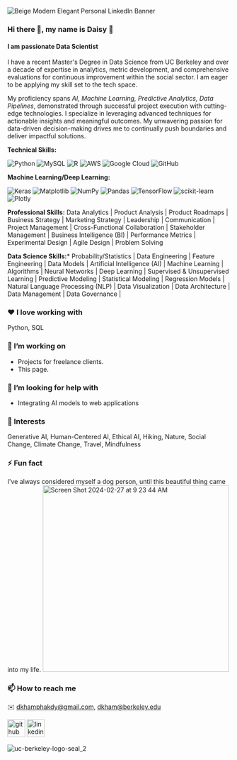 ![Beige Modern Elegant Personal LinkedIn Banner](https://github.com/dkham/dkham/assets/72950291/bf73aa38-8a5f-49a7-b27c-cdcb8bbca997)

### Hi there 👋, my name is Daisy 🌸
#### I am passionate Data Scientist

I have a recent Master's Degree in Data Science from UC Berkeley and over a decade of expertise in analytics, metric development, and comprehensive evaluations for continuous improvement within the social sector. I am eager to be applying my skill set to the tech space. 

My proficiency spans *AI, Machine Learning, Predictive Analytics, Data Pipelines*, demonstrated through successful project execution with cutting-edge technologies. I specialize in leveraging advanced techniques for actionable insights and meaningful outcomes. My unwavering passion for data-driven decision-making drives me to continually push boundaries and deliver impactful solutions.

**Technical Skills:** 

![Python](https://img.shields.io/badge/python-3670A0?style=for-the-badge&logo=python&logoColor=ffdd54)  ![MySQL](https://img.shields.io/badge/mysql-4479A1.svg?style=for-the-badge&logo=mysql&logoColor=white)  ![R](https://img.shields.io/badge/r-%23276DC3.svg?style=for-the-badge&logo=r&logoColor=white)  ![AWS](https://img.shields.io/badge/AWS-%23FF9900.svg?style=for-the-badge&logo=amazon-aws&logoColor=white)  ![Google Cloud](https://img.shields.io/badge/GoogleCloud-%234285F4.svg?style=for-the-badge&logo=google-cloud&logoColor=white)  ![GitHub](https://img.shields.io/badge/github-%23121011.svg?style=for-the-badge&logo=github&logoColor=white)

**Machine Learning/Deep Learning:**  

![Keras](https://img.shields.io/badge/Keras-%23D00000.svg?style=for-the-badge&logo=Keras&logoColor=white)  ![Matplotlib](https://img.shields.io/badge/Matplotlib-%23ffffff.svg?style=for-the-badge&logo=Matplotlib&logoColor=black)  ![NumPy](https://img.shields.io/badge/numpy-%23013243.svg?style=for-the-badge&logo=numpy&logoColor=white)  	![Pandas](https://img.shields.io/badge/pandas-%23150458.svg?style=for-the-badge&logo=pandas&logoColor=white)  ![TensorFlow](https://img.shields.io/badge/TensorFlow-%23FF6F00.svg?style=for-the-badge&logo=TensorFlow&logoColor=white)  	![scikit-learn](https://img.shields.io/badge/scikit--learn-%23F7931E.svg?style=for-the-badge&logo=scikit-learn&logoColor=white)  ![Plotly](https://img.shields.io/badge/Plotly-%233F4F75.svg?style=for-the-badge&logo=plotly&logoColor=white) 

**Professional Skills:**  Data Analytics | Product Analysis | Product Roadmaps | Business Strategy | Marketing Strategy | Leadership | Communication | Project Management | Cross-Functional Collaboration | Stakeholder Management | Business Intelligence (BI) | Performance Metrics | Experimental Design | Agile Design | Problem Solving 


**Data Science Skills:***  Probability/Statistics | Data Engineering | Feature Engineering | Data Models | Artificial Intelligence (AI) | Machine Learning | Algorithms | Neural Networks | Deep Learning | Supervised & Unsupervised Learning | Predictive Modeling | Statistical Modeling | Regression Models | Natural Language Processing (NLP)  | Data Visualization | Data Architecture | Data Management | Data Governance | 



### ❤ I love working with
Python, SQL

### 🔭 I’m working on
- Projects for freelance clients.
- This page.

### 🤔 I’m looking for help with

- Integrating AI models to web applications

### 🌳 Interests

Generative AI, Human-Centered AI, Ethical AI, Hiking, Nature, Social Change, Climate Change, Travel, Mindfulness

### ⚡ Fun fact

I've always considered myself a dog person, until this beautiful thing came into my life. 
<img width="421" alt="Screen Shot 2024-02-27 at 9 23 44 AM" src="https://github.com/dkham/dkham/assets/72950291/abf28c61-c54d-43b4-a0fb-865ddf8243ac">

### 📫 How to reach me

✉️ dkhamphakdy@gmail.com, dkham@berkeley.edu

[<img src='https://cdn.jsdelivr.net/npm/simple-icons@3.0.1/icons/github.svg' alt='github' height='40'>](https://github.com/dkham)  [<img src='https://cdn.jsdelivr.net/npm/simple-icons@3.0.1/icons/linkedin.svg' alt='linkedin' height='40'>](https://www.linkedin.com/in/daisykhamphakdy/)  


![uc-berkeley-logo-seal_2](https://github.com/dkham/dkham/assets/72950291/5ad186e5-859c-4a89-a33d-69776f18cc7b)



<!--
**dkham/dkham** is a ✨ _special_ ✨ repository because its `README.md` (this file) appears on your GitHub profile.

Here are some ideas to get you started:

- 🔭 I’m currently working on ...
- 🌱 I’m currently learning ...
- 👯 I’m looking to collaborate on ...
- 🤔 I’m looking for help with ...
- 💬 Ask me about ...
- 📫 How to reach me: ...
- 😄 Pronouns: she / her
- ⚡ Fun fact: ...
-->

